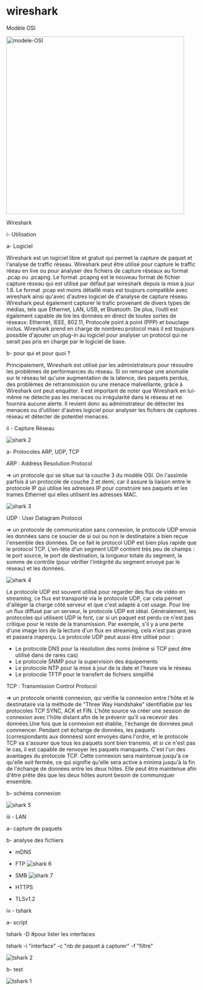 # wireshark

Modèle OSI

<img width="469" alt="modele-OSI" src="https://github.com/user-attachments/assets/32db09bc-4aa9-410e-9f90-a3955442526f" />

Wireshark 


i- Utilisation 

  a- Logiciel
  
   Wireshark est un logiciel libre et gratuit qui permet la capture de paquet et l'analyse de traffic réseau. Wireshark peut être utilisé pour capture le traffic réeau en live ou pour analyser des fichiers de capture réseaux au format .pcap ou .pcapng. 
   Le format .pcapng est le nouveau format de fichier capture réseau qui est utilisé par défaut par wireshark depuis la mise à jour 1.8. Le format .pcap est moins détaillé mais est toujours compatible avec wireshark ainsi qu'avec d'autres logiciel de d'analyse de capture réseau.
   Wireshark peut également capturer le trafic provenant de divers types de médias, tels que Ethernet, LAN, USB, et Bluetooth. De plus, l’outil est également capable de lire les données en direct de toutes sortes de réseaux: Ethernet, IEEE, 802.11, Protocole point à point (PPP) et bouclage inclus.
   Wireshark prend en charge de nombreu protocol mais il est toujours possible d'ajouter un plug-in au logiciel pour analyser un protocol qui ne serait pas pris en charge par le logiciel de base. 
  
  b- pour qui et pour quoi ? 
  
Principalement, Wireshark est utilisé par les administrateurs pour résoudre les problèmes de performances du réseau. Si on remarque une anomalie sur le réseau tel qu'une augmentation de la latence, des paquets perdus, des problèmes de retransmission ou une menace malveillante, grâce à Wireshark ont peut enquêter. Il est important de noter que Wireshark en lui-même ne détecte pas les menaces ou irrégularité dans le réseau et ne fournira aucune alerte. Il revient donc au administrateur de détecter les menaces ou d'utiliser d'autres logiciel pour analyser les fichiers de captures réseau et détecter de potentiel menaces. 
  
ii - Capture Réseau 

![shark 2](https://github.com/user-attachments/assets/f62ef59a-40c3-4b5a-9ba0-057f8c307fe9)


  a- Protocoles ARP, UDP, TCP
  
  ARP : Address Resolution Protocol
  
  => un protocole qui se situe sur la couche 3 du modèle OSI. On l'assimile parfois à un protocole de couche 2 et demi, car il assure la liaison entre le protocole IP qui utilise les adresses IP pour construire ses paquets et les trames Ethernet qui elles utilisent les adresses MAC.
 
  ![shark 3](https://github.com/user-attachments/assets/81b78ecd-b7da-4389-976e-30e0ce8cd45e)

  UDP : User Datagram Protocol

  => un protocole de communication sans connexion, le protocole UDP envoie les données sans ce soucier de si oui ou non le destinataire a bien reçue l'ensemble des données. 
  De ce fait le protocol UDP est bien plus rapide que le protocol TCP. L'en-tête d'un segment UDP contient très peu de champs : le port source, le port de destination, la longueur totale du segment, la somme de contrôle (pour vérifier l'intégrité du segment envoyé par le réseau) et les données.

  ![shark 4](https://github.com/user-attachments/assets/1fae14ad-6183-46b8-9c9c-2e31072bebeb)

Le protocole UDP est souvent utilisé pour regarder des flux de vidéo en streaming, ce flux est transporté via le protocole UDP, car cela permet d'alléger la charge côté serveur et que c'est adapté à cet usage. Pour lire un flux diffusé par un serveur, le protocole UDP est idéal. Généralement, les protocoles qui utilisent UDP le font, car si un paquet est perdu ce n'est pas critique pour le reste de la transmission. Par exemple, s'il y a une perte d'une image lors de la lecture d'un flux en streaming, cela n'est pas grave et passera inaperçu.
Le protocole UDP peut aussi être utilisé pour :

- Le protocole DNS pour la résolution des noms (même si TCP peut être utilisé dans de rares cas)
- Le protocole SNMP pour la supervision des équipements
- Le protocole NTP pour la mise à jour de la date et l'heure via le réseau
- Le protocole TFTP pour le transfert de fichiers simplifié


TCP : Transmission Control Protocol

  => un protocole orienté connexion, qui vérifie la connexion entre l'hôte et le destinataire via la méthode de "Three Way Handshake" identifiable par les protocoles TCP SYNC, ACK et FIN. L'hôte source va créer une session de connexion avec l'hôte distant afin de le prévenir qu'il va recevoir des données.Une fois que la connexion est établie, l'échange de  données peut commencer. Pendant cet échange de données, les paquets (correspondants aux données) sont envoyés dans l'ordre, et le protocole TCP va s'assurer que tous les paquets sont bien transmis, et si ce n'est pas le cas, il est capable de renvoyer les paquets manquants. C'est l'un des avantages du protocole TCP.
Cette connexion sera maintenue jusqu'à ce qu'elle soit fermée, ce qui signifie qu'elle sera active à minima jusqu'à la fin de l'échange de données entre les deux hôtes. Elle peut être maintenue afin d'être prête dès que les deux hôtes auront besoin de communiquer ensemble.
  
  
  b- schéma connexion 

![shark 5](https://github.com/user-attachments/assets/7e2b72c9-9ad8-45f8-869d-ac313c4a8ec7)

  
iii - LAN 
  
  a- capture de paquets 
  
  b- analyse des fichiers
  - mDNS
  - FTP
    ![shark 6](https://github.com/user-attachments/assets/320b210e-ee1d-434f-8d94-5eac9ea70be2)

  - SMB
    ![shark 7](https://github.com/user-attachments/assets/9aa7b38a-b89f-487c-8d99-ff2254d65685)

  - HTTPS
  - TLSv1.2
  
  
iv - tshark 

  a- script
  
  tshark -D #pour lister les interfaces
  
  tshark -i "interface" -c "nb de paquet à capturer" -f "filtre"

  ![tshark 2](https://github.com/user-attachments/assets/69b0d831-0d98-4677-aa48-594b2157f5d8)

  
  b- test

  ![tshark 1](https://github.com/user-attachments/assets/b670c581-6455-4fdb-ab9f-280eeda82c0c)

